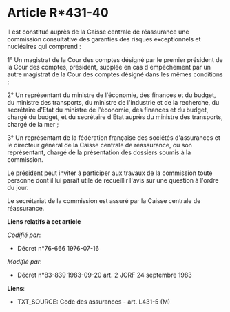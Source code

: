 # Article R*431-40

Il est constitué auprès de la Caisse centrale de réassurance une commission consultative des garanties des risques
exceptionnels et nucléaires qui comprend :

1° Un magistrat de la Cour des comptes désigné par le premier président de la Cour des comptes, président, suppléé en cas
d'empêchement par un autre magistrat de la Cour des comptes désigné dans les mêmes conditions ;

2° Un représentant du ministre de l'économie, des finances et du budget, du ministre des transports, du ministre de
l'industrie et de la recherche, du secrétaire d'Etat du ministre de l'économie, des finances et du budget, chargé du budget,
et du secrétaire d'Etat auprès du ministre des transports, chargé de la mer ;

3° Un représentant de la fédération française des sociétés d'assurances et le directeur général de la Caisse centrale de
réassurance, ou son représentant, chargé de la présentation des dossiers soumis à la commission.

Le président peut inviter à participer aux travaux de la commission toute personne dont il lui paraît utile de recueillir
l'avis sur une question à l'ordre du jour.

Le secrétariat de la commission est assuré par la Caisse centrale de réassurance.

**Liens relatifs à cet article**

_Codifié par_:

  - Décret n°76-666 1976-07-16

_Modifié par_:

  - Décret n°83-839 1983-09-20 art. 2 JORF 24 septembre 1983

**Liens**:

  - TXT_SOURCE: Code des assurances - art. L431-5 (M)
